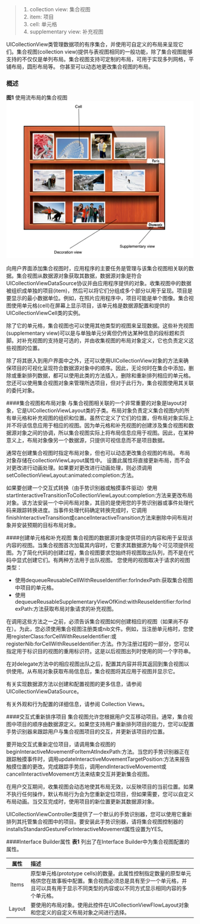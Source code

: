 > 1. collection view: 集合视图
> 2. item: 项目
> 3. cell: 单元格
> 4. supplementary view: 补充视图

UICollectionView类管理数据项的有序集合，并使用可自定义的布局来呈现它们。集合视图\(collection view\)提供与表视图相同的一般功能，除了集合视图能够支持的不仅仅是单列布局。集合视图支持可定制的布局，可用于实现多列网格，平铺布局，圆形布局等。 你甚至可以动态地更改集合视图的布局。

### 概述

**图1** 使用流布局的集合视图
![](/assets/Snip20161103_9.png)

向用户界面添加集合视图时，应用程序的主要任务是管理与该集合视图相关联的数据。集合视图从数据源对象获取其数据，数据源对象是符合UICollectionViewDataSource协议并由应用程序提供的对象。收集视图中的数据被组织成单独的项目\(item\)，然后可以将它们分组成多个部分以用于呈现。项目是要显示的最小数据单位。例如，在照片应用程序中，项目可能是单个图像。集合视图使用单元格\(cell\)在屏幕上显示项目，该单元格是数据源配置和提供的UICollectionViewCell类的实例。

除了它的单元格，集合视图也可以使用其他类型的视图来呈现数据。这些补充视图\(supplementary view\)可以是与单独单元分离但仍传达某种信息的段标题和页脚。对补充视图的支持是可选的，并由收集视图的布局对象定义，它也负责定义这些视图的位置。

除了将其嵌入到用户界面中之外，还可以使用UICollectionView对象的方法来确保项目的可视化呈现符合数据源对象中的顺序。因此，无论何时在集合中添加，删除或重新排列数据，都可以使用此类的方法插入，删除和重新排列相应的单元格。您还可以使用集合视图对象来管理所选项目，但对于此行为，集合视图使用其关联的委托对象。

####集合视图和布局对象
与集合视图相关联的一个非常重要的对象是layout对象，它是UICollectionViewLayout类的子类。布局对象负责定义集合视图内的所有单元格和补充视图的组织和位置。虽然它定义了它们的位置，但布局对象实际上并不将该信息应用于相应的视图。因为单元格和补充视图的创建涉及集合视图和数据源对象之间的协调，所以集合视图实际上将布局信息应用于视图。因此，在某种意义上，布局对象像另一个数据源，只提供可视信息而不是项目数据。

通常在创建集合视图时指定布局对象，但也可以动态更改集合视图的布局。 布局对象存储在collectionViewLayout属性中。 设置此属性将直接更新布局，而不会对更改进行动画处理。如果要对更改进行动画处理，则必须调用setCollectionViewLayout:animated:completion:方法。

如果要创建一个交互式转换（由手势识别器或触摸事件驱动）使用startInteractiveTransitionToCollectionViewLayout:completion:方法来更改布局对象。该方法安装一个中间布局对象，其目的是使用您的手势识别器或事件处理代码来跟踪转换进度。当事件处理代码确定转换完成时，它调用finishInteractiveTransition或cancelInteractiveTransition方法来删除中间布局对象并安装预期的目标布局对象。

####创建单元格和补充视图
集合视图的数据源对象提供项目的内容和用于呈现该内容的视图。当集合视图首次加载其内容时，它要求其数据源为每个可见项提供视图。为了简化代码的创建过程，集合视图要求您始终将视图取出队列，而不是在代码中显式创建它们。有两种方法用于出队视图。 您使用的视图取决于请求的视图类型：
- 使用dequeueReusableCellWithReuseIdentifier:forIndexPath:获取集合视图中项目的单元格。
- 使用dequeueReusableSupplementaryViewOfKind:withReuseIdentifier:forIndexPath:方法获取布局对象请求的补充视图。

在调用这些方法之一之前，必须告诉集合视图如何创建相应的视图（如果尚不存在）。为此，您必须使用集合视图注册类或nib文件。例如，当注册单元格时，您使用registerClass:forCellWithReuseIdentifier:或registerNib:forCellWithReuseIdentifier:方法。作为注册过程的一部分，您可以指定用于标识目的视图的重用标识符。这是以后视图出列时使用的同一个字符串。

在对delegate方法中的相应视图出队之后，配置其内容并将其返回到集合视图以供使用。从布局对象获取布局信息后，集合视图将其应用于视图并显示它。

有关实现数据源方法以创建和配置视图的更多信息，请参阅UICollectionViewDataSource。

有关外观和行为配置的详细信息，请参阅 Collection Views。

####交互式重新排序项目
集合视图允许您根据用户交互移动项目。通常，集合视图中项目的顺序由数据源定义。如果您支持用户重新排列项目的能力，您可以配置手势识别器来跟踪用户与集合视图项目的交互，并更新该项目的位置。

要开始交互式重新定位项目，请调用集合视图的beginInteractiveMovementForItemAtIndexPath:方法。当您的手势识别器正在跟踪触摸事件时，调用updateInteractiveMovementTargetPosition:方法来报告触摸位置的更改。完成跟踪手势后，调用endInteractiveMovement或cancelInteractiveMovement方法来结束交互并更新集合视图。

在用户交互期间，收集视图会动态地使其布局无效，以反映项目的当前位置。如果不执行任何操作，默认布局行为会为您重新定位项目，但如果需要，您可以自定义布局动画。当交互完成时，使用项目的新位置更新其数据源对象。

UICollectionViewController类提供了一个默认的手势识别器，您可以使用它重新排列其托管集合视图中的项目。要安装此手势识别器，请将集合视图控制器的installsStandardGestureForInteractiveMovement属性设置为YES。

####Interface Builder属性
**表1** 列出了在Interface Builder中为集合视图配置的属性。

| 属性 | 描述 |
|:-------------:|:-------------|
| Items | 原型单元格(prototype cells)的数量。此属性控制指定数量的原型单元格供您在故事板中配置。集合视图必须总是具有至少一个单元格，并且可以具有用于显示不同类型的内容或以不同方式显示相同内容的多个单元格。|
| Layout | 要使用的布局对象。使用此控件在UICollectionViewFlowLayout对象和您定义的自定义布局对象之间进行选择。|









